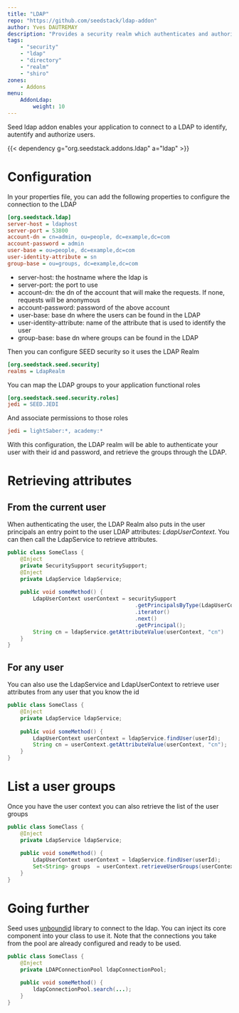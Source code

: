 ```yaml
---
title: "LDAP"
repo: "https://github.com/seedstack/ldap-addon"
author: Yves DAUTREMAY
description: "Provides a security realm which authenticates and authorizes subjects with an LDAP directory."
tags:
    - "security"
    - "ldap"
    - "directory"
    - "realm"
    - "shiro"
zones:
    - Addons
menu:
    AddonLdap:
        weight: 10
---
```


Seed ldap addon enables your application to connect to a LDAP to identify, autentify and authorize users.

{{< dependency g="org.seedstack.addons.ldap" a="ldap" >}}

# Configuration

In your properties file, you can add the following properties to configure the connection to the LDAP

```ini
[org.seedstack.ldap]
server-host = ldaphost
server-port = 53800
account-dn = cn=admin, ou=people, dc=example,dc=com
account-password = admin
user-base = ou=people, dc=example,dc=com
user-identity-attribute = sn
group-base = ou=groups, dc=example,dc=com
```

* server-host: the hostname where the ldap is
* server-port: the port to use
* account-dn: the dn of the account that will make the requests. If none, requests will be anonymous
* account-password: password of the above account
* user-base: base dn where the users can be found in the LDAP
* user-identity-attribute: name of the attribute that is used to identify the user
* group-base: base dn where groups can be found in the LDAP

Then you can configure SEED security so it uses the LDAP Realm

```ini
[org.seedstack.seed.security]
realms = LdapRealm
```

You can map the LDAP groups to your application functional roles
```ini
[org.seedstack.seed.security.roles]
jedi = SEED.JEDI
```

And associate permissions to those roles
```ini
jedi = lightSaber:*, academy:*
```

With this configuration, the LDAP realm will be able to authenticate your user with their id and password, and retrieve the groups through the LDAP.

# Retrieving attributes

## From the current user

When authenticating the user, the LDAP Realm also puts in the user principals an entry point to the user LDAP attributes: _LdapUserContext_. You can then call the LdapService to retrieve attributes.

```java
public class SomeClass {
    @Inject
    private SecuritySupport securitySupport;
    @Inject
    private LdapService ldapService;
    
    public void someMethod() {
        LdapUserContext userContext = securitySupport
                                        .getPrincipalsByType(LdapUserContext.class)
                                        .iterator()
                                        .next()
                                        .getPrincipal();
        String cn = ldapService.getAttributeValue(userContext, "cn")
    }
}
```

## For any user

You can also use the LdapService and LdapUserContext to retrieve user attributes from any user that you know the id

```java
public class SomeClass {
    @Inject
    private LdapService ldapService;
    
    public void someMethod() {
        LdapUserContext userContext = ldapService.findUser(userId);
        String cn = userContext.getAttributeValue(userContext, "cn");
    }
}
```

# List a user groups

Once you have the user context you can also retrieve the list of the user groups

```java
public class SomeClass {
    @Inject
    private LdapService ldapService;
    
    public void someMethod() {
        LdapUserContext userContext = ldapService.findUser(userId);
        Set<String> groups  = userContext.retrieveUserGroups(userContext);
    }
}
```

# Going further

Seed uses [unboundid](https://www.unboundid.com/) library to connect to the ldap. You can inject its core component into your class to use it. Note that the connections you take from the pool are already configured and ready to be used.

```java
public class SomeClass {
    @Inject
    private LDAPConnectionPool ldapConnectionPool;
    
    public void someMethod() {
        ldapConnectionPool.search(...);
    }
}
```
